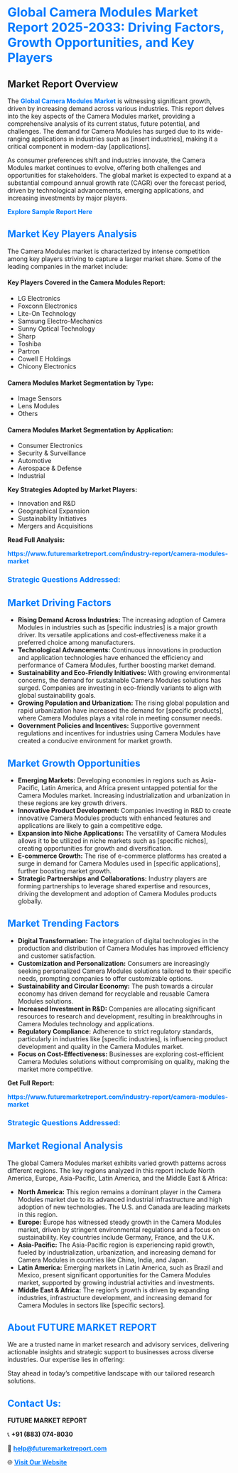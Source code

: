 <h1 style="color: #007BFF;">Global Camera Modules Market Report 2025-2033: Driving Factors, Growth Opportunities, and Key Players</h1>

<section id="overview">
<h2>Market Report Overview</h2>
<p>The <a href="https://www.futuremarketreport.com/industry-report/camera-modules-market" style="color: #007BFF; text-decoration: none;"><strong>Global Camera Modules Market</strong></a> is witnessing significant growth, driven by increasing demand across various industries. This report delves into the key aspects of the Camera Modules market, providing a comprehensive analysis of its current status, future potential, and challenges. The demand for Camera Modules has surged due to its wide-ranging applications in industries such as [insert industries], making it a critical component in modern-day [applications].</p>
<p>As consumer preferences shift and industries innovate, the Camera Modules market continues to evolve, offering both challenges and opportunities for stakeholders. The global market is expected to expand at a substantial compound annual growth rate (CAGR) over the forecast period, driven by technological advancements, emerging applications, and increasing investments by major players.</p>
</section>

<section id="overview">
<p><a href="https://www.futuremarketreport.com/request-sample/reportId=75850" style="color: #007BFF; text-decoration: none;"><strong>Explore Sample Report Here</strong></a></p>
</section>

<section id="key-players">
<h2 style="color: #007BFF;">Market Key Players Analysis</h2>
<p>The Camera Modules market is characterized by intense competition among key players striving to capture a larger market share. Some of the leading companies in the market include:</p>
<h4>Key Players Covered in the Camera Modules Report:</h4>
<ul><li>LG Electronics</li><li>Foxconn Electronics</li><li>Lite-On Technology</li><li>Samsung Electro-Mechanics</li><li>Sunny Optical Technology</li><li>Sharp</li><li>Toshiba</li><li>Partron</li><li>Cowell E Holdings</li><li>Chicony Electronics</li></ul>
<h4>Camera Modules Market Segmentation by Type:</h4>
<ul><li>Image Sensors</li><li>Lens Modules</li><li>Others</li></ul>

<h4>Camera Modules Market Segmentation by Application:</h4>
<ul><li>Consumer Electronics</li><li>Security &amp; Surveillance</li><li>Automotive</li><li>Aerospace &amp; Defense</li><li>Industrial</li></ul>
<p><strong>Key Strategies Adopted by Market Players:</strong></p>
<ul>
<li>Innovation and R&D</li>
<li>Geographical Expansion</li>
<li>Sustainability Initiatives</li>
<li>Mergers and Acquisitions</li>
</ul>
</section>

<section>
<p><strong>Read Full Analysis: </strong></p><a href="https://www.futuremarketreport.com/industry-report/camera-modules-market" style="color: #007BFF; text-decoration: none;"><strong>https://www.futuremarketreport.com/industry-report/camera-modules-market</strong></a>
<h3 style="color: #007BFF;">Strategic Questions Addressed:</h3>
</section>

<section id="driving-factors">
<h2 style="color: #007BFF;">Market Driving Factors</h2>
<ul>
<li><strong>Rising Demand Across Industries:</strong> The increasing adoption of Camera Modules in industries such as [specific industries] is a major growth driver. Its versatile applications and cost-effectiveness make it a preferred choice among manufacturers.</li>
<li><strong>Technological Advancements:</strong> Continuous innovations in production and application technologies have enhanced the efficiency and performance of Camera Modules, further boosting market demand.</li>
<li><strong>Sustainability and Eco-Friendly Initiatives:</strong> With growing environmental concerns, the demand for sustainable Camera Modules solutions has surged. Companies are investing in eco-friendly variants to align with global sustainability goals.</li>
<li><strong>Growing Population and Urbanization:</strong> The rising global population and rapid urbanization have increased the demand for [specific products], where Camera Modules plays a vital role in meeting consumer needs.</li>
<li><strong>Government Policies and Incentives:</strong> Supportive government regulations and incentives for industries using Camera Modules have created a conducive environment for market growth.</li>
</ul>
</section>

<section id="growth-opportunities">
<h2 style="color: #007BFF;">Market Growth Opportunities</h2>
<ul>
<li><strong>Emerging Markets:</strong> Developing economies in regions such as Asia-Pacific, Latin America, and Africa present untapped potential for the Camera Modules market. Increasing industrialization and urbanization in these regions are key growth drivers.</li>
<li><strong>Innovative Product Development:</strong> Companies investing in R&D to create innovative Camera Modules products with enhanced features and applications are likely to gain a competitive edge.</li>
<li><strong>Expansion into Niche Applications:</strong> The versatility of Camera Modules allows it to be utilized in niche markets such as [specific niches], creating opportunities for growth and diversification.</li>
<li><strong>E-commerce Growth:</strong> The rise of e-commerce platforms has created a surge in demand for Camera Modules used in [specific applications], further boosting market growth.</li>
<li><strong>Strategic Partnerships and Collaborations:</strong> Industry players are forming partnerships to leverage shared expertise and resources, driving the development and adoption of Camera Modules products globally.</li>
</ul>
</section>

<section id="trending-factors">
<h2 style="color: #007BFF;">Market Trending Factors</h2>
<ul>
<li><strong>Digital Transformation:</strong> The integration of digital technologies in the production and distribution of Camera Modules has improved efficiency and customer satisfaction.</li>
<li><strong>Customization and Personalization:</strong> Consumers are increasingly seeking personalized Camera Modules solutions tailored to their specific needs, prompting companies to offer customizable options.</li>
<li><strong>Sustainability and Circular Economy:</strong> The push towards a circular economy has driven demand for recyclable and reusable Camera Modules solutions.</li>
<li><strong>Increased Investment in R&D:</strong> Companies are allocating significant resources to research and development, resulting in breakthroughs in Camera Modules technology and applications.</li>
<li><strong>Regulatory Compliance:</strong> Adherence to strict regulatory standards, particularly in industries like [specific industries], is influencing product development and quality in the Camera Modules market.</li>
<li><strong>Focus on Cost-Effectiveness:</strong> Businesses are exploring cost-efficient Camera Modules solutions without compromising on quality, making the market more competitive.</li>
</ul>
</section>

<section>
<p><strong>Get Full Report: </strong></p><a href="https://www.futuremarketreport.com/industry-report/camera-modules-market" style="color: #007BFF; text-decoration: none;"><strong>https://www.futuremarketreport.com/industry-report/camera-modules-market</strong></a>
<h3 style="color: #007BFF;">Strategic Questions Addressed:</h3>
</section>


<section id="regional-analysis">
<h2 style="color: #007BFF;">Market Regional Analysis</h2>
<p>The global Camera Modules market exhibits varied growth patterns across different regions. The key regions analyzed in this report include North America, Europe, Asia-Pacific, Latin America, and the Middle East & Africa:</p>
<ul>
<li><strong>North America:</strong> This region remains a dominant player in the Camera Modules market due to its advanced industrial infrastructure and high adoption of new technologies. The U.S. and Canada are leading markets in this region.</li>
<li><strong>Europe:</strong> Europe has witnessed steady growth in the Camera Modules market, driven by stringent environmental regulations and a focus on sustainability. Key countries include Germany, France, and the U.K.</li>
<li><strong>Asia-Pacific:</strong> The Asia-Pacific region is experiencing rapid growth, fueled by industrialization, urbanization, and increasing demand for Camera Modules in countries like China, India, and Japan.</li>
<li><strong>Latin America:</strong> Emerging markets in Latin America, such as Brazil and Mexico, present significant opportunities for the Camera Modules market, supported by growing industrial activities and investments.</li>
<li><strong>Middle East & Africa:</strong> The region’s growth is driven by expanding industries, infrastructure development, and increasing demand for Camera Modules in sectors like [specific sectors].</li>
</ul>
</section>

<footer>
<h2 style="color: #007BFF;">About FUTURE MARKET REPORT</h2>
<p>We are a trusted name in market research and advisory services, delivering actionable insights and strategic support to businesses across diverse industries. Our expertise lies in offering:</p>

<p>Stay ahead in today’s competitive landscape with our tailored research solutions.</p>

<h2 style="color: #007BFF;">Contact Us:</h2>
<p><strong>FUTURE MARKET REPORT</strong></p>
<p>📞 <strong>+91 (883) 074-8030</strong></p>
<p>📧 <strong><a href="mailto:help@futuremarketreport.com" style="color: #007BFF;">help@futuremarketreport.com</a></strong></p>
<p>🌐 <strong><a href="https://www.futuremarketreport.com/" style="color: #007BFF;">Visit Our Website</a></strong></p>
</footer>